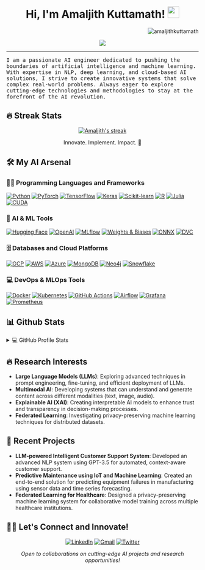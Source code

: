 <h1 align="center">
Hi, I'm Amaljith Kuttamath!
  <img src="https://media.giphy.com/media/hvRJCLFzcasrR4ia7z/giphy.gif" width="30"></h1>
 <img src="https://komarev.com/ghpvc/?username=amaljithkuttamath&label=Profile%20Views&color=0e75b6&style=flat" align='right' alt="amaljithkuttamath" />

<br/>

<p align="center">
  <a href="https://github.com/amaljithkuttamath/readme-typing-svg"><img src="https://readme-typing-svg.herokuapp.com?lines=AI+Engineer+%7C+Data+Scientist;NLP+Expert+%7C+Machine+Learning+Enthusiast;Cloud+Solutions+Architect;Always+pushing+the+boundaries+of+AI&center=true&width=380&height=45"></a>
</p>
<hr/>
<samp>
I am a passionate AI engineer dedicated to pushing the boundaries of artificial intelligence and machine learning. With expertise in NLP, deep learning, and cloud-based AI solutions, I strive to create innovative systems that solve complex real-world problems. Always eager to explore cutting-edge technologies and methodologies to stay at the forefront of the AI revolution.
</samp>

## 🔥 Streak Stats

<p align="center">
  <a href="https://github.com/amaljithkuttamath/github-readme-streak-stats">
    <img title="🔥 Get streak stats for your profile at git.io/streak-stats" alt="Amaljith's streak" src="https://github-readme-streak-stats.herokuapp.com/?user=amaljithkuttamath&theme=monokai-metallian&hide_border=true"/>
  </a>
  <p align="center"> Innovate. Implement. Impact. 🚀 </p>
</p>

## 🛠️ My AI Arsenal

### 👨‍💻 Programming Languages and Frameworks

<p>
    <a href="#"><img alt="Python" src="https://img.shields.io/badge/Python%20-%2314354C.svg?logo=python&logoColor=white"></a>
    <a href="#"><img alt="PyTorch" src="https://img.shields.io/badge/PyTorch-%23EE4C2C.svg?logo=PyTorch&logoColor=white"></a>
    <a href="#"><img alt="TensorFlow" src="https://img.shields.io/badge/TensorFlow-%23FF6F00.svg?logo=TensorFlow&logoColor=white"></a>
    <a href="#"><img alt="Keras" src="https://img.shields.io/badge/Keras-%23D00000.svg?logo=Keras&logoColor=white"></a>
    <a href="#"><img alt="Scikit-learn" src="https://img.shields.io/badge/scikit--learn-%23F7931E.svg?logo=scikit-learn&logoColor=white"></a>
    <a href="#"><img alt="R" src="https://img.shields.io/badge/R%20-%23276DC3.svg?logo=r&logoColor=white"></a>
    <a href="#"><img alt="Julia" src="https://img.shields.io/badge/Julia-9558B2?logo=julia&logoColor=white"></a>
    <a href="#"><img alt="CUDA" src="https://img.shields.io/badge/CUDA-%2376B900.svg?logo=nvidia&logoColor=white"></a>
</p>

### 🧠 AI & ML Tools

<p>
    <a href="#"><img alt="Hugging Face" src="https://img.shields.io/badge/Hugging%20Face-FFB200?logo=huggingface&logoColor=white"></a>
    <a href="#"><img alt="OpenAI" src="https://img.shields.io/badge/OpenAI-%23412991.svg?logo=openai&logoColor=white"></a>
    <a href="#"><img alt="MLflow" src="https://img.shields.io/badge/MLflow-%23d9ead3.svg?logo=numpy&logoColor=blue"></a>
    <a href="#"><img alt="Weights & Biases" src="https://img.shields.io/badge/Weights%20&%20Biases-FFBE00?logo=weightsandbiases&logoColor=black"></a>
    <a href="#"><img alt="ONNX" src="https://img.shields.io/badge/ONNX-%23005CED.svg?logo=onnx&logoColor=white"></a>
    <a href="#"><img alt="DVC" src="https://img.shields.io/badge/DVC-%23945DD6.svg?logo=dataversioncontrol&logoColor=white"></a>
</p>

### 🗄️ Databases and Cloud Platforms

<p>
    <a href="#"><img alt="GCP" src="https://img.shields.io/badge/Google%20Cloud-%234285F4.svg?logo=google-cloud&logoColor=white"></a>
    <a href="#"><img alt="AWS" src="https://img.shields.io/badge/AWS-%23FF9900.svg?logo=amazon-aws&logoColor=white"></a>
    <a href="#"><img alt="Azure" src="https://img.shields.io/badge/Azure-%230072C6.svg?logo=microsoftazure&logoColor=white"></a>
    <a href="#"><img alt="MongoDB" src="https://img.shields.io/badge/MongoDB-%2347A248.svg?logo=mongodb&logoColor=white"></a>
    <a href="#"><img alt="Neo4j" src="https://img.shields.io/badge/Neo4j-%23008CC1.svg?logo=neo4j&logoColor=white"></a>
    <a href="#"><img alt="Snowflake" src="https://img.shields.io/badge/Snowflake-%2329B5E8.svg?logo=snowflake&logoColor=white"></a>
</p>

### 💻 DevOps & MLOps Tools

<p>
    <a href="#"><img alt="Docker" src="https://img.shields.io/badge/Docker%20-%232496ED.svg?logo=docker&logoColor=white"></a>
    <a href="#"><img alt="Kubernetes" src="https://img.shields.io/badge/Kubernetes%20-%23326CE5.svg?logo=kubernetes&logoColor=white"></a>
    <a href="#"><img alt="GitHub Actions" src="https://img.shields.io/badge/GitHub%20Actions-%232671E5.svg?logo=githubactions&logoColor=white"></a>
    <a href="#"><img alt="Airflow" src="https://img.shields.io/badge/Apache%20Airflow-%23017CEE.svg?logo=Apache%20Airflow&logoColor=white"></a>
    <a href="#"><img alt="Grafana" src="https://img.shields.io/badge/Grafana-%23F46800.svg?logo=grafana&logoColor=white"></a>
    <a href="#"><img alt="Prometheus" src="https://img.shields.io/badge/Prometheus-%23E6522C.svg?logo=prometheus&logoColor=white"></a>
</p>

## 📊 Github Stats

<details> 
  <summary>💻 GitHub Profile Stats</summary>
  <br/>
    <a href="https://github.com/amaljithkuttamath/github-readme-stats"><img alt="Amaljith's Github Stats" src="https://github-readme-stats.vercel.app/api?username=amaljithkuttamath&show_icons=true&count_private=true&theme=react&hide_border=true&bg_color=1F222E&title_color=F85D7F&icon_color=F8D866" height="192px"/></a>
  <br/>
  <b>Note:</b> Top languages is a metric of the languages my public code consists of and doesn't reflect experience or skill level.
</details>

## 🔥 Research Interests

- **Large Language Models (LLMs)**: Exploring advanced techniques in prompt engineering, fine-tuning, and efficient deployment of LLMs.
- **Multimodal AI**: Developing systems that can understand and generate content across different modalities (text, image, audio).
- **Explainable AI (XAI)**: Creating interpretable AI models to enhance trust and transparency in decision-making processes.
- **Federated Learning**: Investigating privacy-preserving machine learning techniques for distributed datasets.

## 📝 Recent Projects

- **LLM-powered Intelligent Customer Support System**: Developed an advanced NLP system using GPT-3.5 for automated, context-aware customer support.
- **Predictive Maintenance using IoT and Machine Learning**: Created an end-to-end solution for predicting equipment failures in manufacturing using sensor data and time series forecasting.
- **Federated Learning for Healthcare**: Designed a privacy-preserving machine learning system for collaborative model training across multiple healthcare institutions.

## 🙋‍♂️ Let's Connect and Innovate!

<p align="center">
	<a href="https://www.linkedin.com/in/amaljithk/" target="_blank"><img src="https://img.shields.io/badge/LinkedIn-0077B5?style=for-the-badge&logo=linkedin&logoColor=white" alt="LinkedIn"/></a>
	<a href="mailto:kuttamath.amaljith@gmail.com" target="_blank"><img src="https://img.shields.io/badge/Gmail-D14836?style=for-the-badge&logo=gmail&logoColor=white" alt="Gmail"/></a>
	<a href="https://twitter.com/amaljithk" target="_blank"><img src="https://img.shields.io/badge/Twitter-1DA1F2?style=for-the-badge&logo=twitter&logoColor=white" alt="Twitter"/></a>
</p>

<p align="center">
  <i>Open to collaborations on cutting-edge AI projects and research opportunities!</i>
</p>
